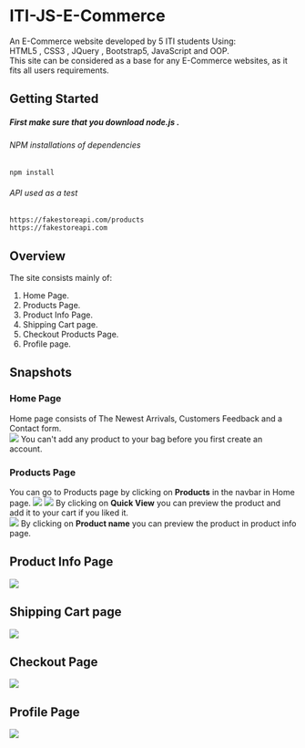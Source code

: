 # ITI-JS-E-Commerce
An E-Commerce website developed by 5 ITI students Using:</br>
HTML5 , CSS3 , JQuery , Bootstrap5, JavaScript and OOP.</br>
This site can be considered as a base for any E-Commerce websites, as it fits all users requirements.


## Getting Started
##### First make sure that you download node.js .

###### NPM installations of dependencies

```
npm install 
```
###### API used as a test
```
https://fakestoreapi.com/products
https://fakestoreapi.com
```

## Overview
The site consists mainly of: <br>
1. Home Page.</br>
2. Products Page.</br>
3. Product Info Page.</br>
4. Shipping Cart page.</br>
5. Checkout Products Page.</br>
6. Profile page.</br>

## Snapshots

### Home Page 
Home page consists of The Newest Arrivals, Customers Feedback and a Contact form.</br> 
<img src="https://i.imgur.com/8vm7P1W.png">
You can't add any product to your bag before you first create an account.</br>

### Products Page
You can go to Products page by clicking on <b>Products</b> in the navbar in Home page.
<img src="https://user-images.githubusercontent.com/117679026/210113579-9e5659f9-7555-42f9-bb90-1921152f2708.jpeg">
<img src="https://i.imgur.com/lMmpHMd.png">
By clicking on <b>Quick View</b> you can preview the product and add it to your cart if you liked it.</br> 
<img src="https://user-images.githubusercontent.com/117679026/210114003-3438fdc3-4980-41fc-9710-ea68620d2453.jpeg">
By clicking on <b>Product name</b> you can preview the product in product info page.</br>

## Product Info Page
<img src="https://user-images.githubusercontent.com/117679026/210114598-6d9fff3f-d852-42fb-8f1b-ddfa64bb1855.jpeg">

## Shipping Cart page
<img src="https://user-images.githubusercontent.com/117679026/210114657-3a77f3ba-2eab-42c4-9e0a-a60397355c6d.jpeg">

## Checkout Page
<img src="https://user-images.githubusercontent.com/117679026/210114024-fdde99fd-682f-46a2-98a6-d5b6ac517b48.jpeg">

## Profile Page
<img src="https://i.imgur.com/V8B0dko.png">

